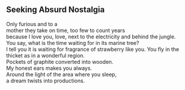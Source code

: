 Seeking Absurd Nostalgia
------------------------
Only furious and to a  
mother they take on time, too few to count years  
because I love you, love, next to the electricity and behind the jungle.  
You say, what is the time waiting for in its marine tree?  
I tell you it is waiting for fragrance of strawberry like you. You fly in the thicket as in a wonderful region.  
Pockets of graphite converted into wooden.  
My honest ears makes you always.  
Around the light of the area where you sleep,  
a dream twists into productions.  
